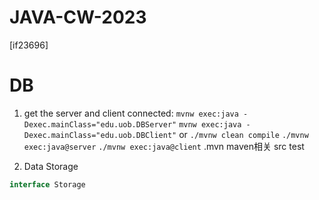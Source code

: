 # JAVA-CW-2023
[if23696]

# DB
1. get the server and client connected:
```mvnw exec:java -Dexec.mainClass="edu.uob.DBServer"```
```mvnw exec:java -Dexec.mainClass="edu.uob.DBClient"```
or
```./mvnw clean compile```
```./mvnw exec:java@server```
```./mvnw exec:java@client```
.mvn 
maven相关
src
test

1. Data Storage
```JAVA
interface Storage




```